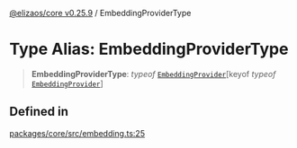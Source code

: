 [@elizaos/core v0.25.9](../index.md) / EmbeddingProviderType

# Type Alias: EmbeddingProviderType

> **EmbeddingProviderType**: *typeof* [`EmbeddingProvider`](../variables/EmbeddingProvider.md)\[keyof *typeof* [`EmbeddingProvider`](../variables/EmbeddingProvider.md)\]

## Defined in

[packages/core/src/embedding.ts:25](https://github.com/Shelpin/aeternalsv2/blob/main/packages/core/src/embedding.ts#L25)
